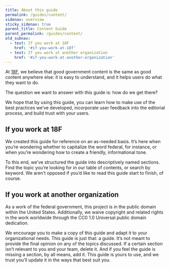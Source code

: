 ```yaml
---
title: About this guide
permalink: /guides/content/
sidenav: overview
sticky_sidenav: true
parent_title: Content Guide
parent_permalink: /guides/content/
old_subnav:
  - text: If you work at 18F
    href: '#if-you-work-at-18f'
  - text: If you work at another organization
    href: '#if-you-work-at-another-organization'
---
```


At [18F](https://18f.gsa.gov/), we believe that good government content is the same as good content anywhere else: it is easy to understand, and it helps users do what they want to do.

The question we want to answer with this guide is: how do we get there?

We hope that by using this guide, you can learn how to make use of the best practices we’ve developed, incorporate user feedback into the editorial process, and build trust with your users.

## If you work at 18F

We created this guide for reference on an as-needed basis. It’s here when you’re wondering whether to capitalize the word federal, for instance, or when you’re wondering how to create a friendly, informational tone.

To this end, we’ve structured the guide into descriptively named sections. Find the topic you’re looking for in our table of contents, or search by keyword. We aren’t opposed if you’d like to read this guide start to finish, of course.

## If you work at another organization

As a work of the federal government, this project is in the public domain within the United States. Additionally, we waive copyright and related rights in the work worldwide through the CC0 1.0 Universal public domain dedication.

We encourage you to make a copy of this guide and adapt it to your organizational needs. This guide is just that: a guide. It’s not meant to provide the final opinion on any of the topics discussed. If a certain section isn’t relevant to you and your team, delete it. And if you feel the guide is missing a section, by all means, add it. This guide is yours to use, and we trust you’ll update it in the ways that best suit you.
